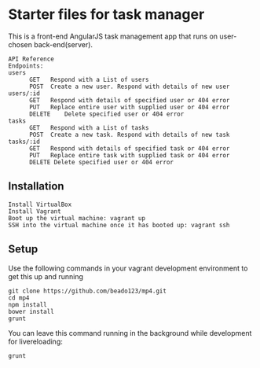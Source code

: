 # Starter files for task manager
This is a front-end AngularJS task management app that runs on user-chosen back-end(server).
```
API Reference
Endpoints:	
users	
      GET	Respond with a List of users
      POST	Create a new user. Respond with details of new user
users/:id	
      GET	Respond with details of specified user or 404 error
      PUT	Replace entire user with supplied user or 404 error
      DELETE	Delete specified user or 404 error
tasks	
      GET	Respond with a List of tasks
      POST	Create a new task. Respond with details of new task
tasks/:id	
      GET	Respond with details of specified task or 404 error
      PUT	Replace entire task with supplied task or 404 error
      DELETE Delete specified user or 404 error
```


## Installation
```
Install VirtualBox
Install Vagrant
Boot up the virtual machine: vagrant up
SSH into the virtual machine once it has booted up: vagrant ssh
```

## Setup
Use the following commands in your vagrant development environment to get this up and running
```
git clone https://github.com/beado123/mp4.git
cd mp4
npm install
bower install
grunt
```

You can leave this command running in the background while development for livereloading:

```bash
grunt
```

